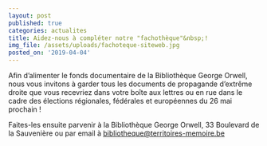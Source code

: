 ```yaml
---
layout: post
published: true
categories: actualites
title: Aidez-nous à compléter notre "fachothèque"&nbsp;!
img_file: /assets/uploads/fachoteque-siteweb.jpg
posted_on: '2019-04-04'
---
```

Afin d’alimenter le fonds documentaire de la Bibliothèque George Orwell, nous vous invitons à garder tous les documents de propagande d’extrême droite que vous recevriez dans votre boîte aux lettres ou en rue dans le cadre des élections régionales, fédérales et européennes du 26 mai prochain !

Faites-les ensuite parvenir à la Bibliothèque George Orwell, 33 Boulevard de la Sauvenière ou par email à bibliotheque@territoires-memoire.be
